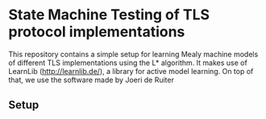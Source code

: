 # State Machine Testing of TLS protocol implementations

This repository contains a simple setup for learning Mealy machine models of different TLS implementations using the L* algorithm.
It makes use of LearnLib (http://learnlib.de/), a library for active model learning. On top of that, we use the software made by Joeri de Ruiter

## Setup

